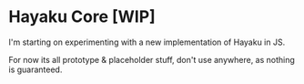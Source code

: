 # Hayaku Core [WIP]

I'm starting on experimenting with a new implementation of Hayaku in JS.

For now its all prototype & placeholder stuff, don't use anywhere, as nothing is guaranteed.
